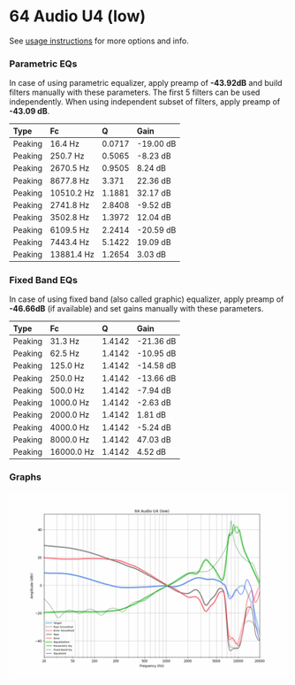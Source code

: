 # 64 Audio U4 (low)
See [usage instructions](https://github.com/jaakkopasanen/AutoEq#usage) for more options and info.

### Parametric EQs
In case of using parametric equalizer, apply preamp of **-43.92dB** and build filters manually
with these parameters. The first 5 filters can be used independently.
When using independent subset of filters, apply preamp of **-43.09 dB**.

| Type    | Fc         |      Q | Gain      |
|:--------|:-----------|:-------|:----------|
| Peaking | 16.4 Hz    | 0.0717 | -19.00 dB |
| Peaking | 250.7 Hz   | 0.5065 | -8.23 dB  |
| Peaking | 2670.5 Hz  | 0.9505 | 8.24 dB   |
| Peaking | 8677.8 Hz  | 3.371  | 22.36 dB  |
| Peaking | 10510.2 Hz | 1.1881 | 32.17 dB  |
| Peaking | 2741.8 Hz  | 2.8408 | -9.52 dB  |
| Peaking | 3502.8 Hz  | 1.3972 | 12.04 dB  |
| Peaking | 6109.5 Hz  | 2.2414 | -20.59 dB |
| Peaking | 7443.4 Hz  | 5.1422 | 19.09 dB  |
| Peaking | 13881.4 Hz | 1.2654 | 3.03 dB   |

### Fixed Band EQs
In case of using fixed band (also called graphic) equalizer, apply preamp of **-46.66dB**
(if available) and set gains manually with these parameters.

| Type    | Fc         |      Q | Gain      |
|:--------|:-----------|:-------|:----------|
| Peaking | 31.3 Hz    | 1.4142 | -21.36 dB |
| Peaking | 62.5 Hz    | 1.4142 | -10.95 dB |
| Peaking | 125.0 Hz   | 1.4142 | -14.58 dB |
| Peaking | 250.0 Hz   | 1.4142 | -13.66 dB |
| Peaking | 500.0 Hz   | 1.4142 | -7.94 dB  |
| Peaking | 1000.0 Hz  | 1.4142 | -2.63 dB  |
| Peaking | 2000.0 Hz  | 1.4142 | 1.81 dB   |
| Peaking | 4000.0 Hz  | 1.4142 | -5.24 dB  |
| Peaking | 8000.0 Hz  | 1.4142 | 47.03 dB  |
| Peaking | 16000.0 Hz | 1.4142 | 4.52 dB   |

### Graphs
![](./64%20Audio%20U4%20(low).png)